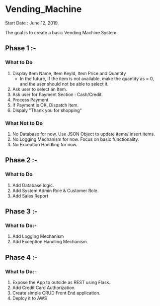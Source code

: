 # Vending_Machine

Start Date : June 12, 2019.

The goal is to create a basic Vending Machine System.

## Phase 1 :-

### What to Do
1. Display Item Name, Item KeyId, Item Price and Quantity
    - In the future, if the item is not available, make the quantity as = 0, and the user should not be able to select it.
2. Ask user to select an Item.
3. Ask user for Payment Section : Cash/Credit.
4. Process Payment
5. If Payment is OK, Dispatch Item.
6. Dispaly "Thank you for shopping"

### What Not to Do
1. No Database for now. Use JSON Object to update items/ insert items.
2. No Logging Mechanism for now. Focus on basic functionality.
3. No Exception Handling for now.


## Phase 2 :-

### What to Do
1. Add Database logic.
2. Add System Admin Role & Customer Role.
3. Add Sales Report

## Phase 3 :-

### What to Do:-
1. Add Logging Mechanism
2. Add Exception Handling Mechanism.

## Phase 4 :-

### What to Do:-
1. Expose the App to outside as REST using Flask.
2. Add Credit Card Authorization.
3. Create simple CRUD Front End application.
4. Deploy it to AWS
